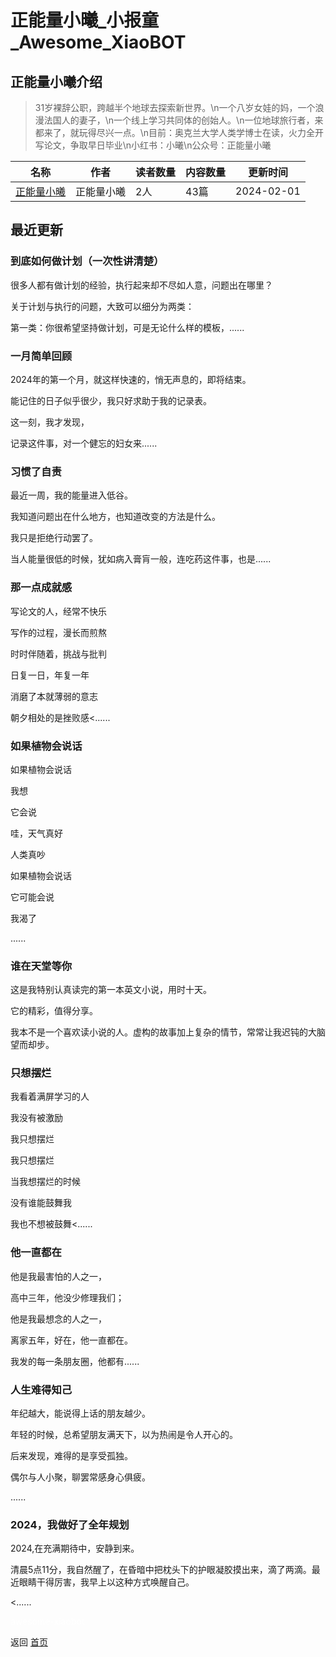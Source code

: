 # 正能量小曦_小报童_Awesome_XiaoBOT

## 正能量小曦介绍
> 31岁裸辞公职，跨越半个地球去探索新世界。\n一个八岁女娃的妈，一个浪漫法国人的妻子，\n一个线上学习共同体的创始人。\n一位地球旅行者，来都来了，就玩得尽兴一点。\n目前：奥克兰大学人类学博士在读，火力全开写论文，争取早日毕业\n小红书：小曦\n公众号：正能量小曦  
  


|名称|作者|读者数量|内容数量|更新时间|
|---|---|---|---|---|
|[正能量小曦](https://xiaobot.net/p/huxiyuan615?refer=9c3f1c95-a052-465a-9902-f6d75080262a)|正能量小曦|2人|43篇|2024-02-01|

## 最近更新
### 到底如何做计划（一次性讲清楚）

很多人都有做计划的经验，执行起来却不尽如人意，问题出在哪里？

关于计划与执行的问题，大致可以细分为两类：

第一类：你很希望坚持做计划，可是无论什么样的模板，......

### 一月简单回顾

2024年的第一个月，就这样快速的，悄无声息的，即将结束。

能记住的日子似乎很少，我只好求助于我的记录表。

这一刻，我才发现，

记录这件事，对一个健忘的妇女来......

### 习惯了自责

最近一周，我的能量进入低谷。

我知道问题出在什么地方，也知道改变的方法是什么。

我只是拒绝行动罢了。

当人能量很低的时候，犹如病入膏肓一般，连吃药这件事，也是......

### 那一点成就感

写论文的人，经常不快乐

写作的过程，漫长而煎熬

时时伴随着，挑战与批判

日复一日，年复一年

消磨了本就薄弱的意志

朝夕相处的是挫败感<......

### 如果植物会说话

如果植物会说话

我想

它会说

哇，天气真好

人类真吵

如果植物会说话

它可能会说

我渴了

......

### 谁在天堂等你

这是我特别认真读完的第一本英文小说，用时十天。

它的精彩，值得分享。

我本不是一个喜欢读小说的人。虚构的故事加上复杂的情节，常常让我迟钝的大脑望而却步。

### 只想摆烂

我看着满屏学习的人

我没有被激励

我只想摆烂

我只想摆烂

当我想摆烂的时候

没有谁能鼓舞我

我也不想被鼓舞<......

### 他一直都在

他是我最害怕的人之一，

高中三年，他没少修理我们；

他是我最想念的人之一，

离家五年，好在，他一直都在。

我发的每一条朋友圈，他都有......

### 人生难得知己

年纪越大，能说得上话的朋友越少。

年轻的时候，总希望朋友满天下，以为热闹是令人开心的。

后来发现，难得的是享受孤独。

偶尔与人小聚，聊罢常感身心俱疲。

......

### 2024，我做好了全年规划

2024,在充满期待中，安静到来。

清晨5点11分，我自然醒了，在昏暗中把枕头下的护眼凝胶摸出来，滴了两滴。最近眼睛干得厉害，我早上以这种方式唤醒自己。

<......


<a href="https://github.com/Reno9527/awesome-xiaobot" style="color: white; text-decoration: none;">awesome-xiaobot</a>

返回 [首页](../README.md)
